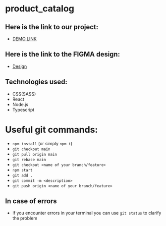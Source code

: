# product_catalog

## Here is the link to our project:
- [DEMO LINK](https://fe-jul22-cookieteam.github.io/product_catalog/)

## Here is the link to the FIGMA design:
- [Design](https://www.figma.com/file/BUusqCIMAWALqfBahnyIiH/Phone-catalog-(V2)-Original-Dark?node-id=15932%3A5568)

## Technologies used:
- CSS(SASS)
- React
- Node.js
- Typescript 

 
 
 # Useful git commands:
 - `npm install` (or simply `npm i`)
 - `git checkout main`
 - `git pull origin main`
 - `git rebase main`
 - `git checkout <name of your branch/feature>`
 - `npm start`
 - `git add .`
 - `git commit -m <description>`
 - `git push origin <name of your branch/feature>`
 
 ## In case of errors
 - If you encounter errors in your terminal you can use `git status` to clarify the problem

